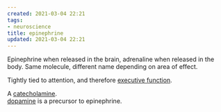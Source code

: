 ```yaml
---
created: 2021-03-04 22:21
tags:
- neuroscience
title: epinephrine
updated: 2021-03-04 22:21
---
```

   
Epinephrine when released in the brain, adrenaline when released in the body. Same molecule, different name depending on area of effect.   
   
Tightly tied to attention, and therefore  [executive function](/not_created.md).   
   
A [catecholamine](../neuroscience/catecholamine.md).     
[dopamine](/not_created.md) is a precursor to epinephrine.